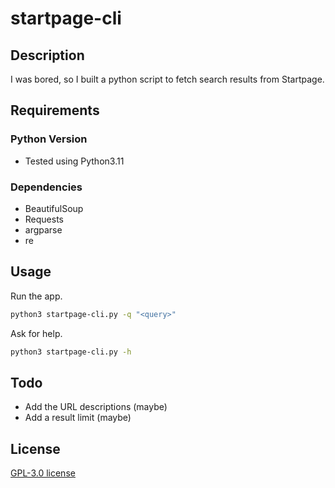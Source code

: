 # startpage-cli

## Description
I was bored, so I built a python script to fetch search results from Startpage.

## Requirements

### Python Version
* Tested using Python3.11

### Dependencies
* BeautifulSoup
* Requests
* argparse
* re

## Usage
Run the app.
```sh
python3 startpage-cli.py -q "<query>"
```

Ask for help.
```sh
python3 startpage-cli.py -h
```

## Todo
* Add the URL descriptions (maybe)
* Add a result limit (maybe)

## License

[GPL-3.0 license](./LICENSE.md)